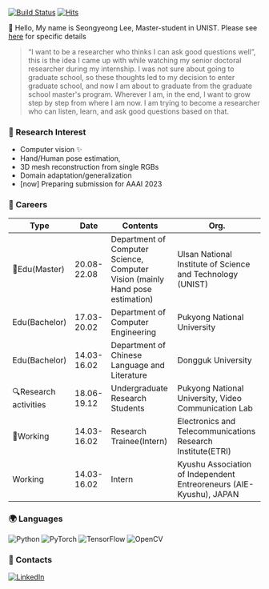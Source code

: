 

[![Build Status](https://travis-ci.org/joemccann/dillinger.svg?branch=master)](https://travis-ci.org/joemccann/dillinger) [![Hits](https://hits.seeyoufarm.com/api/count/incr/badge.svg?url=https%3A%2F%2Fgithub.com%2Fswanilee%2Fhit-counter&count_bg=%2379C83D&title_bg=%23555555&icon=&icon_color=%23E7E7E7&title=hits&edge_flat=false)](https://hits.seeyoufarm.com)

👋 Hello, My name is Seongyeong Lee, Master-student in UNIST.
   Please see [here] for specific details

> “I want to be a researcher who thinks I can ask good questions well”, this is the idea I came up with while watching my senior doctoral researcher during my internship. I was not sure about going to graduate school, so these thoughts led to my decision to enter graduate school, and now I am about to graduate from the graduate school master's program. 
> Wherever I am, in the end, I want to grow step by step from where I am now. I am trying to become a researcher who can listen, learn, and ask good questions based on that.



### 💙 Research Interest 
- Computer vision ✨
- Hand/Human pose estimation, 
- 3D mesh reconstruction from single RGBs
- Domain adaptation/generalization
-  [now] Preparing submission for AAAI 2023 


### 💚 Careers
|Type|Date|Contents|Org.|
|------|---|---|---|
|📖Edu(Master)|20.08-22.08|Department of Computer Science, Computer Vision (mainly Hand pose estimation) |Ulsan National Institute of Science and Technology (UNIST)|
|Edu(Bachelor)|17.03-20.02|Department of Computer Engineering|Pukyong National University|
|Edu(Bachelor)|14.03-16.02|Department of Chinese Language and Literature |Dongguk University|
|🔍Research activities|18.06-19.12|Undergraduate Research Students| Pukyong National University, Video Communication Lab |
|📑Working|14.03-16.02| Research Trainee(Intern)|Electronics and Telecommunications Research Institute(ETRI)|
|Working|14.03-16.02|Intern|Kyushu Association of Independent Entreoreneurs (AIE-Kyushu), JAPAN|

### 🌍 Languages
![Python](https://img.shields.io/badge/python-3670A0?style=for-the-badge&logo=python&logoColor=ffdd54) ![PyTorch](https://img.shields.io/badge/PyTorch-%23EE4C2C.svg?style=for-the-badge&logo=PyTorch&logoColor=white)
![TensorFlow](https://img.shields.io/badge/TensorFlow-%23FF6F00.svg?style=for-the-badge&logo=TensorFlow&logoColor=white) ![OpenCV](https://img.shields.io/badge/opencv-%23white.svg?style=for-the-badge&logo=opencv&logoColor=white)
### 💌 Contacts
[![LinkedIn](https://img.shields.io/badge/linkedin-%230077B5.svg?style=for-the-badge&logo=linkedin&logoColor=white)](https://www.linkedin.com/in/seongyeong-lee-b99914183)


[//]: # (These are reference links used in the body of this note and get stripped out when the markdown processor does its job. There is no need to format nicely because it shouldn't be seen. Thanks SO - http://stackoverflow.com/questions/4823468/store-comments-in-markdown-syntax)
    
   [dill]: <https://github.com/joemccann/dillinger>
   [git-repo-url]: <https://github.com/joemccann/dillinger.git>
   [LinkedIn]: <https://www.linkedin.com/in/seongyeong-lee-b99914183/>
   [here]: <https://www.notion.so/Seongyeong-s-portfolio-c67706d58fba4a219ce4cb317b7c1a02>
   [markdown-it]: <https://github.com/markdown-it/markdown-it>
   [Ace Editor]: <http://ace.ajax.org>
   [node.js]: <http://nodejs.org>
   [Twitter Bootstrap]: <http://twitter.github.com/bootstrap/>
   [jQuery]: <http://jquery.com>
   [@tjholowaychuk]: <http://twitter.com/tjholowaychuk>
   [express]: <http://expressjs.com>
   [AngularJS]: <http://angularjs.org>
   [Gulp]: <http://gulpjs.com>

   [PlDb]: <https://github.com/joemccann/dillinger/tree/master/plugins/dropbox/README.md>
   [PlGh]: <https://github.com/joemccann/dillinger/tree/master/plugins/github/README.md>
   [PlGd]: <https://github.com/joemccann/dillinger/tree/master/plugins/googledrive/README.md>
   [PlOd]: <https://github.com/joemccann/dillinger/tree/master/plugins/onedrive/README.md>
   [PlMe]: <https://github.com/joemccann/dillinger/tree/master/plugins/medium/README.md>
   [PlGa]: <https://github.com/RahulHP/dillinger/blob/master/plugins/googleanalytics/README.md>
